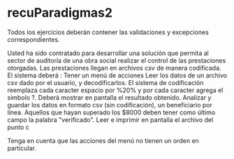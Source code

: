 # recuParadigmas2

Todos los ejercicios deberán contener las validaciones y excepciones correspondientes.

Usted ha sido contratado para desarrollar una solución que permita al sector de auditoría de una obra social realizar el control de las prestaciones otorgadas.
Las prestaciones llegan en archivos csv de manera codificada.  El sistema deberá :
Tener un menú de acciones
Leer los datos de un archivo csv dado por el usuario, y decodificarlos. El sistema de codificación reemplaza cada caracter espacio por %20% y por  cada caracter agrega el símbolo ?. Deberá mostrar en pantalla el resultado obtenido.
Analizar y guardar los datos en formato csv (sin codificación), un beneficiario por línea. Aquellos que hayan superado los $8000 deben tener como último campo la palabra "verificado".
Leer e imprimir en pantalla el archivo del punto c


Tenga en cuenta que las acciones del menú no tienen un orden en particular.
